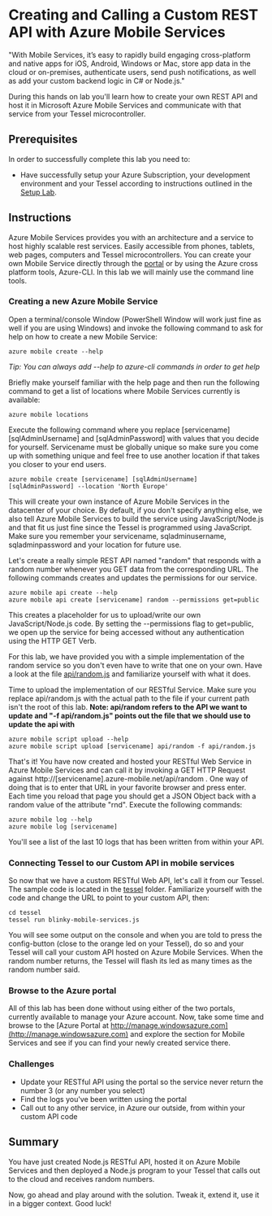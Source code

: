 Creating and Calling a Custom REST API with Azure Mobile Services
=================================================================

"With Mobile Services, it’s easy to rapidly build engaging cross-platform and native apps for iOS, Android, Windows or Mac, store app data in the cloud or on-premises, authenticate users, send push notifications, as well as add your custom backend logic in C# or Node.js."

During this hands on lab you'll learn how to create your own REST API and host it in Microsoft Azure Mobile Services and communicate with that service from your Tessel microcontroller.

Prerequisites
-------------
In order to successfully complete this lab you need to:

* Have successfully setup your Azure Subscription, your development environment and your Tessel according to instructions outlined in the [Setup Lab](../_setup).

Instructions
------------

Azure Mobile Services provides you with an architecture and a service to host highly scalable rest services. Easily accessible from phones, tablets, web pages, computers and Tessel microcontrollers. You can create your own Mobile Service directly through the [portal](http://manage.windowsazure.com) or by using the Azure cross platform tools, Azure-CLI. In this lab we will mainly use the command line tools.

### Creating a new Azure Mobile Service

Open a terminal/console Window (PowerShell Window will work just fine as well if you are using Windows) and invoke the following command to ask for help on how to create a new Mobile Service:

	azure mobile create --help

*Tip: You can always add --help to azure-cli commands in order to get help*

Briefly make yourself familiar with the help page and then run the following command to get a list of locations where Mobile Services currently is available:

	azure mobile locations

 Execute the following command where you replace [servicename] [sqlAdminUsername] and [sqlAdminPassword] with values that you decide for yourself. Servicename must be globally unique so make sure you come up with something unique and feel free to use another location if that takes you closer to your end users.

	azure mobile create [servicename] [sqlAdminUsername] [sqlAdminPassword] --location 'North Europe'

This will create your own instance of Azure Mobile Services in the datacenter of your choice. By default, if you don't specify anything else, we also tell Azure Mobile Services to build the service using JavaScript/Node.js and that fit us just fine since the Tessel is programmed using JavaScript. Make sure you remember your servicename, sqladminusername, sqladminpassword and your location for future use. 

Let's create a really simple REST API named "random" that responds with a random number whenever you GET data from the corresponding URL. The following commands creates and updates the permissions for our service.

	azure mobile api create --help
	azure mobile api create [servicename] random --permissions get=public

This creates a placeholder for us to upload/write our own JavaScript/Node.js code. By setting the --permissions flag to get=public, we open up the service for being accessed without any authentication using the HTTP GET Verb.

For this lab, we have provided you with a simple implementation of the random service so you don't even have to write that one on your own. Have a look at the file [api/random.js](api/random.js) and familiarize yourself with what it does.

Time to upload the implementation of our RESTful Service. Make sure you replace api/random.js with the actual path to the file if your current path isn't the root of this lab. **Note: api/random refers to the API we want to update and "-f api/random.js" points out the file that we should use to update the api with**

	azure mobile script upload --help
	azure mobile script upload [servicename] api/random -f api/random.js

That's it! You have now created and hosted your RESTful Web Service in Azure Mobile Services and can call it by invoking a GET HTTP Request against http://[servicename].azure-mobile.net/api/random . One way of doing that is to enter that URL in your favorite browser and press enter. Each time you reload that page you should get a JSON Object back with a random value of the attribute "rnd". Execute the following commands:

	azure mobile log --help
	azure mobile log [servicename]

You'll see a list of the last 10 logs that has been written from within your API.

### Connecting Tessel to our Custom API in mobile services

So now that we have a custom RESTful Web API, let's call it from our Tessel. The sample code is located in the [tessel](tessel) folder. Familiarize yourself with the code and change the URL to point to your custom API, then:

	cd tessel
	tessel run blinky-mobile-services.js

You will see some output on the console and when you are told to press the config-button (close to the orange led on your Tessel), do so and your Tessel will call your custom API hosted on Azure Mobile Services. When the random number returns, the Tessel will flash its led as many times as the random number said.

### Browse to the Azure portal

All of this lab has been done without using either of the two portals, currently available to manage your Azure account. Now, take some time and browse to the [Azure Portal at http://manage.windowsazure.com](http://manage.windowsazure.com) and explore the section for Mobile Services and see if you can find your newly created service there.

### Challenges

* Update your RESTful API using the portal so the service never return the number 3 (or any number you select)
* Find the logs you've been written using the portal
* Call out to any other service, in Azure our outside, from within your custom API code

Summary
-------
You have just created Node.js RESTful API, hosted it on Azure Mobile Services and then deployed a Node.js program to your Tessel that calls out to the cloud and receives random numbers.

Now, go ahead and play around with the solution. Tweak it, extend it, use it in a bigger context. Good luck!
